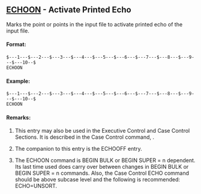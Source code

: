 ## [ECHOON](https://help.hexagonmi.com/bundle/MSC_Nastran_2022.4/page/Nastran_Combined_Book/qrg/bulkde/TOC.ECHOON.xhtml) - Activate Printed Echo

Marks the point or points in the input file to activate printed echo of the input file.

#### Format:

```nastran
$---1---$---2---$---3---$---4---$---5---$---6---$---7---$---8---$---9---$---10--$
ECHOON                                                                          
```
#### Example:

```nastran
$---1---$---2---$---3---$---4---$---5---$---6---$---7---$---8---$---9---$---10--$
ECHOON                                                                          
```
#### Remarks:

1. This entry may also be used in the Executive Control and Case Control Sections. It is described in the Case Control command,  .

2. The companion to this entry is the ECHOOFF entry.

3. The ECHOON command is BEGIN BULK or BEGIN SUPER = n dependent. Its last time used does carry over between changes in BEGIN BULK or BEGIN SUPER = n commands. Also, the Case Control ECHO command should be above subcase level and the following is recommended: ECHO=UNSORT.

